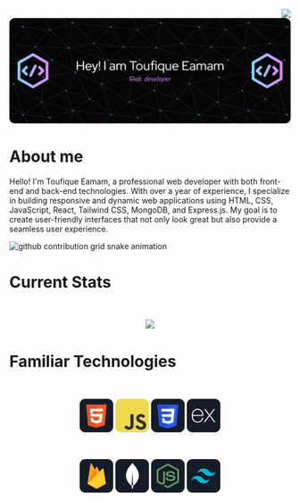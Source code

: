 <img align="right" src="https://visitor-badge.laobi.icu/badge?page_id=Toufique18.visitor-badge&left_text=My%20Page%20Visitors" />
<img src="https://github.com/Toufique18/Toufique18/blob/main/images/github-header-image.png" alt="">


<h1>About me</h1>

<p>Hello! I'm Toufique Eamam, a professional web developer with both front-end and back-end technologies. With over a year of experience, I specialize in building responsive and dynamic web applications using HTML, CSS, JavaScript, React, Tailwind CSS, MongoDB, and Express.js. My goal is to create user-friendly interfaces that not only look great but also provide a seamless user experience.</p>

<picture>
  <source
    media="(prefers-color-scheme: dark)"
    srcset="https://raw.githubusercontent.com/Toufique18/snk/output/github-contribution-grid-snake-dark.svg"
  />
  <source
    media="(prefers-color-scheme: light)"
    srcset="https://raw.githubusercontent.com/Toufique18/snk/output/github-contribution-grid-snake.svg"
  />
  <img
    alt="github contribution grid snake animation"
    src="https://raw.githubusercontent.com/Toufique18/snk/output/github-contribution-grid-snake.svg"
  />
</picture>

<br />
<h1>Current Stats</h1>
<br />
<p align="center">
  <img width="60%" src="https://github-readme-streak-stats.herokuapp.com/?user=Toufique18&theme=vue-dark&hide_border=true" />
</p>

<h1>Familiar Technologies </h1>
<br>
<p align="center">
<img src="https://github.com/Toufique18/Toufique18/blob/main/images/HTML.png"/>
<img src="https://github.com/Toufique18/Toufique18/blob/main/images/JavaScript.png"/>
<img src="https://github.com/Toufique18/Toufique18/blob/main/images/css.png"/>
<img src="https://github.com/Toufique18/Toufique18/blob/main/images/express.png"/>
</p>

<br>
<p align="center">
<img src="https://github.com/Toufique18/Toufique18/blob/main/images/firebase.png"/>
<img src="https://github.com/Toufique18/Toufique18/blob/main/images/mongo.png"/>
<img src="https://github.com/Toufique18/Toufique18/blob/main/images/node.png"/>
<img src="https://github.com/Toufique18/Toufique18/blob/main/images/tailwind.png"/>
</p>
